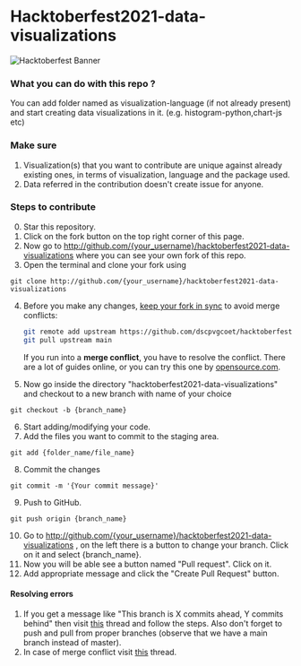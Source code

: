 
# Hacktoberfest2021-data-visualizations
![Hacktoberfest Banner](https://hacktoberfest.digitalocean.com/_nuxt/img/logo-hacktoberfest-full.f42e3b1.svg)

### What you can do with this repo ?
You can add folder named as visualization-language (if not already present) and start creating data visualizations in it. (e.g. histogram-python,chart-js etc)

### Make sure
1. Visualization(s) that you want to contribute are unique against already existing ones, in terms of visualization, language and the package used.
2. Data referred in the contribution doesn't create issue for anyone.

### Steps to contribute
0. Star this repository.
1. Click on the fork button on the top right corner of this page.
2. Now go to http://github.com/{your_username}/hacktoberfest2021-data-visualizations where you can see your own fork of this repo.
3. Open the terminal and clone your fork using
  ```
  git clone http://github.com/{your_username}/hacktoberfest2021-data-visualizations
  ```
4. Before you make any changes, [keep your fork in sync](https://www.freecodecamp.org/news/how-to-sync-your-fork-with-the-original-git-repository/) to avoid merge conflicts:

    ```bash
    git remote add upstream https://github.com/dscpvgcoet/hacktoberfest2021-data-visualizations.git
    git pull upstream main
    ```

    If you run into a **merge conflict**, you have to resolve the conflict. There are a lot of guides online, or you can try this one by [opensource.com](https://opensource.com/article/20/4/git-merge-conflict).

5. Now go inside the directory "hacktoberfest2021-data-visualizations" and checkout to a new branch with name of your choice
  ```
  git checkout -b {branch_name}
  ```
6. Start adding/modifying your code.
7. Add the files you want to commit to the staging area.
  ```
  git add {folder_name/file_name}
  ```
8. Commit the changes
  ```
  git commit -m '{Your commit message}'
  ```
9. Push to GitHub.
  ```
  git push origin {branch_name}
  ```
10. Go to http://github.com/{your_username}/hacktoberfest2021-data-visualizations , on the left there is a button to change your branch. Click on it and select {branch_name}.
11. Now you will be able see a button named "Pull request". Click on it.
12. Add appropriate message and click the "Create Pull Request" button.

#### Resolving errors
1. If you get a message like "This branch is X commits ahead, Y commits behind" then visit [this](https://stackoverflow.com/questions/41283955/github-keeps-saying-this-branch-is-x-commits-ahead-y-commits-behind/41289258) thread and follow the steps. Also don't forget to push and pull from proper branches (observe that we have a main branch instead of master).
2. In case of merge conflict visit [this](https://stackoverflow.com/questions/161813/how-to-resolve-merge-conflicts-in-git) thread.
